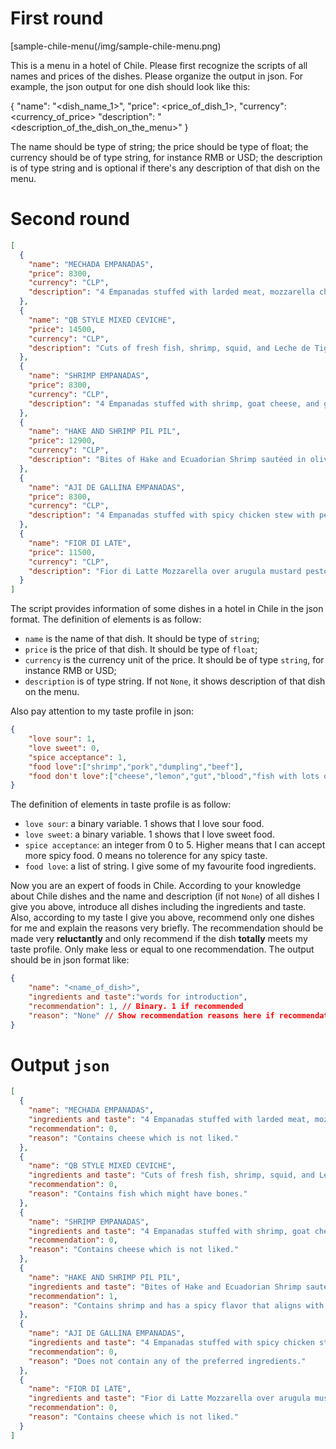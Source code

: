 # First round
[sample-chile-menu(/img/sample-chile-menu.png)

This is a menu in a hotel of Chile. Please first recognize the scripts of all names and prices of the dishes. Please organize the output in json. For example, the json output for one dish should look like this:

{
  "name": "<dish_name_1>",
  "price": <price_of_dish_1>,
  "currency": <currency_of_price>
  "description": "<description_of_the_dish_on_the_menu>"
}

The name should be type of string; the price should be type of float; the currency should be of type string, for instance RMB or USD; the description is of type string and is optional if there's any description of that dish on the menu.

# Second round

```json
[
  {
    "name": "MECHADA EMPANADAS",
    "price": 8300,
    "currency": "CLP",
    "description": "4 Empanadas stuffed with larded meat, mozzarella cheese, and parsley accompanied by Chancho en Piedra."
  },
  {
    "name": "QB STYLE MIXED CEVICHE",
    "price": 14500,
    "currency": "CLP",
    "description": "Cuts of fresh fish, shrimp, squid, and Leche de Tigre accompanied by toasted corn kernels, Peruvian corn, and sweet potato glazed in orange and anise."
  },
  {
    "name": "SHRIMP EMPANADAS",
    "price": 8300,
    "currency": "CLP",
    "description": "4 Empanadas stuffed with shrimp, goat cheese, and green chilli pepper accompanied by cilantro-infused mayonnaise."
  },
  {
    "name": "HAKE AND SHRIMP PIL PIL",
    "price": 12900,
    "currency": "CLP",
    "description": "Bites of Hake and Ecuadorian Shrimp sautéed in olive oil, garlic, and Aji Cacho de Cabra, accompanied by toasted country bread."
  },
  {
    "name": "AJI DE GALLINA EMPANADAS",
    "price": 8300,
    "currency": "CLP",
    "description": "4 Empanadas stuffed with spicy chicken stew with peanuts accompanied by olive sauce."
  },
  {
    "name": "FIOR DI LATE",
    "price": 11500,
    "currency": "CLP",
    "description": "Fior di Latte Mozzarella over arugula mustard pesto, Prosciutto, artichokes, tomato chutney, and Sicilian capers. Served with toasted bread."
  }
]
```
The script provides information of some dishes in a hotel in Chile in the json format. The definition of elements is as follow:

- `name` is the name of that dish. It should be type of `string`;
- `price` is the price of that dish. It should be type of `float`;
- `currency` is the currency unit of the price. It should be of type `string`, for instance RMB or USD;
- `description` is of type string. If not `None`, it shows description of that dish on the menu.

Also pay attention to my taste profile in json:

```json
{
    "love sour": 1,
    "love sweet": 0,
    "spice acceptance": 1,
    "food love":["shrimp","pork","dumpling","beef"],
    "food don't love":["cheese","lemon","gut","blood","fish with lots of fishbone"]
}
```

The definition of elements in taste profile is as follow:
- `love sour`: a binary variable. 1 shows that I love sour food.
- `love sweet`: a binary variable. 1 shows that I love sweet food.
- `spice acceptance`: an integer from 0 to 5. Higher means that I can accept more spicy food. 0 means no tolerence for any spicy taste.
- `food love`: a list of string. I give some of my favourite food ingredients.


Now you are an expert of foods in Chile. According to your knowledge about Chile dishes and the name and description (if not `None`) of all dishes I give you above, introduce all dishes including the ingredients and taste. Also, according to my taste I give you above, recommend only one dishes for me and explain the reasons very briefly. The recommendation should be made very **reluctantly** and only recommend if the dish **totally** meets my taste profile. Only make less or equal to one recommendation. The output should be in json format like:

```json
{
    "name": "<name_of_dish>",
    "ingredients and taste":"words for introduction",
    "recommendation": 1, // Binary. 1 if recommended
    "reason": "None" // Show recommendation reasons here if recommendation is 1 else None.
}
```


# Output `json`

```json
[
  {
    "name": "MECHADA EMPANADAS",
    "ingredients and taste": "4 Empanadas stuffed with larded meat, mozzarella cheese, and parsley accompanied by Chancho en Piedra. These empanadas offer a savory and rich flavor with a combination of tender meat, melted cheese, and fresh parsley.",
    "recommendation": 0,
    "reason": "Contains cheese which is not liked."
  },
  {
    "name": "QB STYLE MIXED CEVICHE",
    "ingredients and taste": "Cuts of fresh fish, shrimp, squid, and Leche de Tigre accompanied by toasted corn kernels, Peruvian corn, and sweet potato glazed in orange and anise. This ceviche features a tangy and refreshing taste with a mix of seafood and citrus flavors, balanced by sweet and anise-glazed sweet potato.",
    "recommendation": 0,
    "reason": "Contains fish which might have bones."
  },
  {
    "name": "SHRIMP EMPANADAS",
    "ingredients and taste": "4 Empanadas stuffed with shrimp, goat cheese, and green chili pepper accompanied by cilantro-infused mayonnaise. These empanadas offer a spicy kick with succulent shrimp and a creamy, tangy cheese filling.",
    "recommendation": 0,
    "reason": "Contains cheese which is not liked."
  },
  {
    "name": "HAKE AND SHRIMP PIL PIL",
    "ingredients and taste": "Bites of Hake and Ecuadorian Shrimp sautéed in olive oil, garlic, and Aji Cacho de Cabra, accompanied by toasted country bread. This dish provides a spicy and savory flavor with tender bites of hake and shrimp.",
    "recommendation": 1,
    "reason": "Contains shrimp and has a spicy flavor that aligns with taste preferences."
  },
  {
    "name": "AJI DE GALLINA EMPANADAS",
    "ingredients and taste": "4 Empanadas stuffed with spicy chicken stew with peanuts accompanied by olive sauce. These empanadas feature a rich and spicy chicken filling with a nutty taste.",
    "recommendation": 0,
    "reason": "Does not contain any of the preferred ingredients."
  },
  {
    "name": "FIOR DI LATE",
    "ingredients and taste": "Fior di Latte Mozzarella over arugula mustard pesto, Prosciutto, artichokes, tomato chutney, and Sicilian capers. Served with toasted bread. This dish offers a combination of creamy mozzarella, savory prosciutto, and tangy capers.",
    "recommendation": 0,
    "reason": "Contains cheese which is not liked."
  }
]
```











